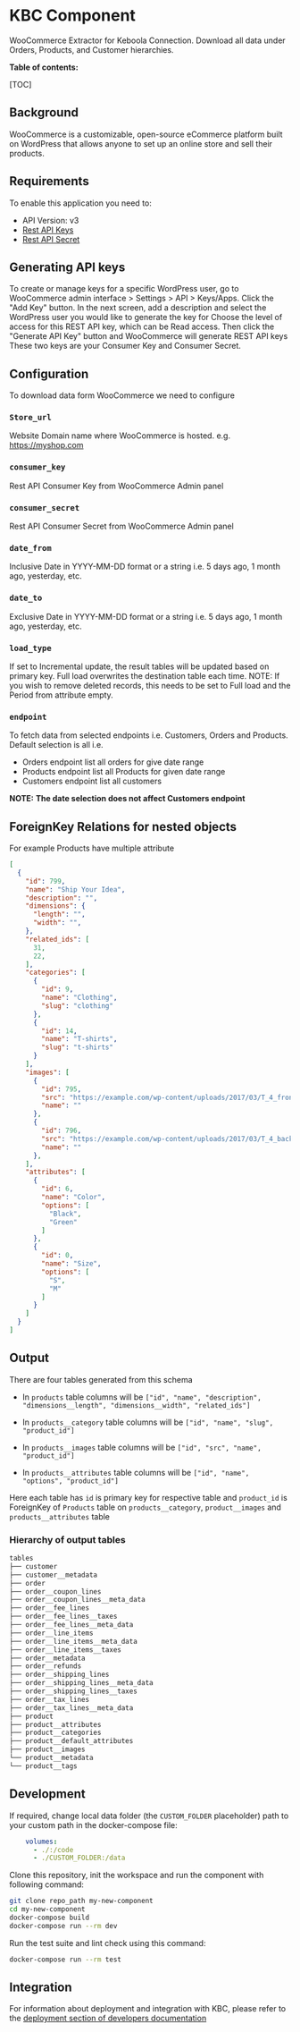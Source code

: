 # KBC Component

WooCommerce Extractor for Keboola Connection. Download all data under Orders, Products, and Customer hierarchies.

**Table of contents:**

[TOC]

## Background

WooCommerce is a customizable, open-source eCommerce platform built on WordPress that allows anyone to set up an online store and sell their products.

## Requirements

To enable this application you need to:

- API Version: v3
- [Rest API Keys](https://woocommerce.github.io/woocommerce-rest-api-docs/#authentication)
- [Rest API Secret](https://woocommerce.github.io/woocommerce-rest-api-docs/#authentication)

## Generating API keys

To create or manage keys for a specific WordPress user, go to WooCommerce admin interface > Settings > API > Keys/Apps.
Click the "Add Key" button. In the next screen, add a description and select the WordPress user you would like to generate the key for
Choose the level of access for this REST API key, which can be Read access. Then click the "Generate API Key" button and WooCommerce will generate REST API keys
These two keys are your Consumer Key and Consumer Secret.

## Configuration

To download data form WooCommerce we need to configure

### `Store_url`

Website Domain name where WooCommerce is hosted. e.g. https://myshop.com

### `consumer_key`

Rest API Consumer Key from WooCommerce Admin panel

### `consumer_secret`

Rest API Consumer Secret from WooCommerce Admin panel

### `date_from`

Inclusive Date in YYYY-MM-DD format or a string i.e. 5 days ago, 1 month ago, yesterday, etc.

### `date_to`

Exclusive Date in YYYY-MM-DD format or a string i.e. 5 days ago, 1 month ago, yesterday, etc.

### `load_type`

If set to Incremental update, the result tables will be updated based on primary key. Full load overwrites the destination table each time. NOTE: If you wish to remove deleted records, this needs to be set to Full load and the Period from attribute empty.

### `endpoint`

To fetch data from selected endpoints i.e. Customers, Orders and Products. Default selection is all
i.e.

- Orders endpoint list all orders for give date range
- Products endpoint list all Products for given date range
- Customers endpoint list all customers

__NOTE:__ **The date selection does not affect Customers endpoint**

## ForeignKey Relations for nested objects

For example Products have multiple attribute

```json
[
  {
    "id": 799,
    "name": "Ship Your Idea",
    "description": "",
    "dimensions": {
      "length": "",
      "width": "",
    },
    "related_ids": [
      31,
      22,
    ],
    "categories": [
      {
        "id": 9,
        "name": "Clothing",
        "slug": "clothing"
      },
      {
        "id": 14,
        "name": "T-shirts",
        "slug": "t-shirts"
      }
    ],
    "images": [
      {
        "id": 795,
        "src": "https://example.com/wp-content/uploads/2017/03/T_4_front-11.jpg",
        "name": ""
      },
      {
        "id": 796,
        "src": "https://example.com/wp-content/uploads/2017/03/T_4_back-10.jpg",
        "name": ""
      },
    ],
    "attributes": [
      {
        "id": 6,
        "name": "Color",
        "options": [
          "Black",
          "Green"
        ]
      },
      {
        "id": 0,
        "name": "Size",
        "options": [
          "S",
          "M"
        ]
      }
    ]
  }
]
```

## Output

There are four tables generated from this schema

- In `products` table columns will be `["id", "name", "description", "dimensions__length", "dimensions__width", "related_ids"]`

- In `products__category` table columns will be `["id", "name", "slug", "product_id"]`

- In `products__images` table columns will be `["id", "src", "name", "product_id"]`

- In `products__attributes` table columns will be `["id", "name", "options", "product_id"]`

Here each table has `id` is primary key for respective table and `product_id` is ForeignKey of `Products` table on `products__category`, `product__images` and `products__attributes` table

### Hierarchy of output tables

```bash
tables
├── customer
├── customer__metadata
├── order
├── order__coupon_lines
├── order__coupon_lines__meta_data
├── order__fee_lines
├── order__fee_lines__taxes
├── order__fee_lines__meta_data
├── order__line_items
├── order__line_items__meta_data
├── order__line_items__taxes
├── order__metadata
├── order__refunds
├── order__shipping_lines
├── order__shipping_lines__meta_data
├── order__shipping_lines__taxes
├── order__tax_lines
├── order__tax_lines__meta_data
├── product
├── product__attributes
├── product__categories
├── product__default_attributes
├── product__images
└── product__metadata
└── product__tags
```

## Development

If required, change local data folder (the `CUSTOM_FOLDER` placeholder) path to your custom path in the docker-compose file:

```yaml
    volumes:
      - ./:/code
      - ./CUSTOM_FOLDER:/data
```

Clone this repository, init the workspace and run the component with following command:

```bash
git clone repo_path my-new-component
cd my-new-component
docker-compose build
docker-compose run --rm dev
```

Run the test suite and lint check using this command:

```bash
docker-compose run --rm test
```

## Integration

For information about deployment and integration with KBC, please refer to the [deployment section of developers documentation](https://developers.keboola.com/extend/component/deployment/)
